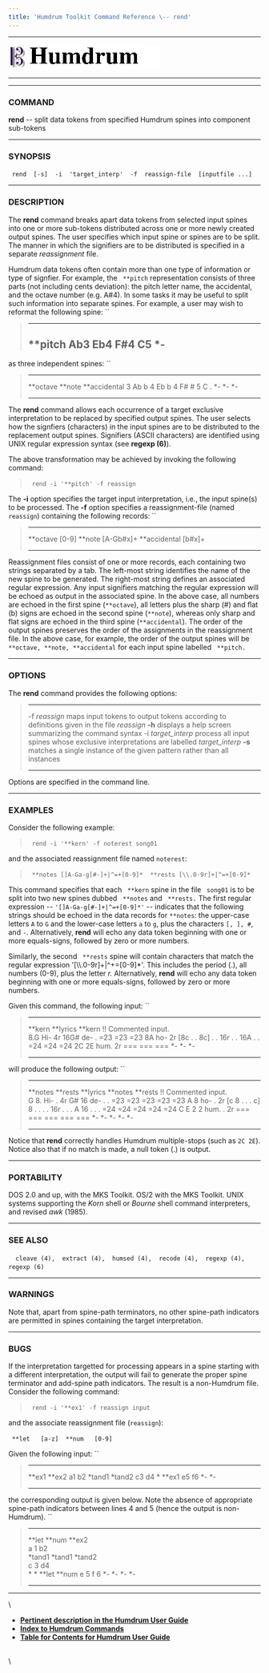 ```yaml
---
title: 'Humdrum Toolkit Command Reference \-- rend'
---
```


  -------------------------------- ----------------------------------------- ----------------------------------
  ![ ](/Humdrum/HumdrumIcon.gif)    ![Humdrum ](/Humdrum/HumdrumHeader.gif)    ![ ](/Humdrum/HumdrumSpacer.gif)
  -------------------------------- ----------------------------------------- ----------------------------------

------------------------------------------------------------------------

### COMMAND

**rend** \-- split data tokens from specified Humdrum spines into
component sub-tokens

------------------------------------------------------------------------

### SYNOPSIS

` rend  [-s]  -i  'target_interp'  -f  reassign-file  [inputfile ...]`

------------------------------------------------------------------------

### DESCRIPTION

The **rend** command breaks apart data tokens from selected input spines
into one or more sub-tokens distributed across one or more newly created
output spines. The user specifies which input spine or spines are to be
split. The manner in which the signifiers are to be distributed is
specified in a separate *reassignment* file.

Humdrum data tokens often contain more than one type of information or
type of signfier. For example, the ` **pitch` representation consists of
three parts (not including cents deviation): the pitch letter name, the
accidental, and the octave number (e.g. A\#4). In some tasks it may be
useful to split such information into separate spines. For example, a
user may wish to reformat the following spine: ``

>   -----------
>   \*\*pitch
>   Ab3
>   Eb4
>   F\#4
>   C5
>   \*-
>   -----------
>
as three independent spines: ``

>   ------------ ---------- ----------------
>   \*\*octave   \*\*note   \*\*accidental
>   3            Ab         b
>   4            Eb         b
>   4            F\#        \#
>   5            C          .
>   \*-          \*-        \*-
>   ------------ ---------- ----------------
>
The **rend** command allows each occurrence of a target exclusive
interpretation to be replaced by specified output spines. The user
selects how the signfiers (characters) in the input spines are to be
distributed to the replacement output spines. Signifiers (ASCII
characters) are identified using UNIX regular expression syntax (see
**regexp (6)**).

The above transformation may be achieved by invoking the following
command:

> ` rend -i '**pitch' -f reassign`

The **-i** option specifies the target input interpretation, i.e., the
input spine(s) to be processed. The **-f** option specifies a
reassignment-file (named `reassign`) containing the following records:
``

>   ---------------- --------------
>   \*\*octave       \[0-9\]
>   \*\*note         \[A-Gb\#x\]+
>   \*\*accidental   \[b\#x\]+
>   ---------------- --------------
>
Reassignment files consist of one or more records, each containing two
strings separated by a tab. The left-most string identifies the name of
the new spine to be generated. The right-most string defines an
associated regular expression. Any input signifiers matching the regular
expression will be echoed as output in the associated spine. In the
above case, all numbers are echoed in the first spine (`**octave`), all
letters plus the sharp (\#) and flat (b) signs are echoed in the second
spine (`**note`), whereas only sharp and flat signs are echoed in the
third spine (`**accidental`). The order of the output spines preserves
the order of the assignments in the reassignment file. In the above
case, for example, the order of the output spines will be
` **octave, **note, **accidental` for each input spine labelled
` **pitch.`

------------------------------------------------------------------------

### OPTIONS

The **rend** command provides the following options:

>   --------------------- --------------------------------------------------------------------------
>   -f *reassign*         maps input tokens to output tokens according to definitions given in the
>                         file *reassign*
>   **-h**                displays a help screen summarizing the command syntax
>   -i *target\_interp*   process all input spines whose exclusive interpretations are labelled
>                         *target\_interp*
>   **-s**                matches a single instance of the given pattern rather than all instances
>   --------------------- --------------------------------------------------------------------------
>
Options are specified in the command line.

------------------------------------------------------------------------

### EXAMPLES

Consider the following example:

> ` rend -i '**kern' -f noterest song01`

and the associated reassignment file named `noterest`:

> ` **notes []A-Ga-g[#-]+|^=+[0-9]*  **rests [\\.0-9r]+|^=+[0-9]*`

This command specifies that each ` **kern` spine in the file ` song01`
is to be split into two new spines dubbed ` **notes` and ` **rests.` The
first regular expression \-- `'[]A-Ga-g[#-]+|^=+[0-9]*'` \-- indicates
that the following strings should be echoed in the data records for
`**notes`: the upper-case letters `A` to `G` and the lower-case letters
`a` to `g`, plus the characters `[, ], #`, and `-`. Alternatively,
**rend** will echo any data token beginning with one or more
equals-signs, followed by zero or more numbers.

Similarly, the second ` **rests` spine will contain characters that
match the regular expression \'\[\\\\.0-9r\]+\|\^+=\[0-9\]\*\'. This
includes the period (.), all numbers (0-9), plus the letter *r.*
Alternatively, **rend** will echo any data token beginning with one or
more equals-signs, followed by zero or more numbers.

Given this command, the following input: ``

>   --------------------- ------------ ----------
>   \*\*kern              \*\*lyrics   \*\*kern
>   !! Commented input.                
>   8.G                   Hi-          4r
>   16G\#                 de-          .
>   =23                   =23          =23
>   8A                    ho-          2r
>   \[8c                  .            .
>   8c\]                  .            .
>   16r                   .            .
>   16A                   .            .
>   =24                   =24          =24
>   2C 2E                 hum.         2r
>   ===                   ===          ===
>   \*-                   \*-          \*-
>   --------------------- ------------ ----------
>
will produce the following output: ``

>   --------------------- ----------- ------------ ----------- -----------
>   \*\*notes             \*\*rests   \*\*lyrics   \*\*notes   \*\*rests
>   !! Commented input.                                        
>   G                     8.          Hi-          .           4r
>   G\#                   16          de-          .           .
>   =23                   =23         =23          =23         =23
>   A                     8           ho-          .           2r
>   \[c                   8           .            .           .
>   c\]                   8           .            .           .
>   .                     16r         .            .           .
>   A                     16          .            .           .
>   =24                   =24         =24          =24         =24
>   C E                   2 2         hum.         .           2r
>   ===                   ===         ===          ===         ===
>   \*-                   \*-         \*-          \*-         \*-
>   --------------------- ----------- ------------ ----------- -----------
>
Notice that **rend** correctly handles Humdrum multiple-stops (such as
`2C 2E`). Notice also that if no match is made, a null token (.) is
output.

------------------------------------------------------------------------

### PORTABILITY

DOS 2.0 and up, with the MKS Toolkit. OS/2 with the MKS Toolkit. UNIX
systems supporting the *Korn* shell or *Bourne* shell command
interpreters, and revised *awk* (1985).

------------------------------------------------------------------------

### SEE ALSO

`  cleave (4),  extract (4),  humsed (4),  recode (4),  regexp (4), regexp (6)`

------------------------------------------------------------------------

### WARNINGS

Note that, apart from spine-path terminators, no other spine-path
indicators are permitted in spines containing the target interpretation.

------------------------------------------------------------------------

### BUGS

If the interpretation targetted for processing appears in a spine
starting with a different interpretation, the output will fail to
generate the proper spine terminator and add-spine path indicators. The
result is a non-Humdrum file. Consider the following command:

> ` rend -i '**ex1' -f reassign input`

and the associate reassignment file (`reassign`):

` **let   [a-z]  **num   [0-9]`

Given the following input: ``

>   --------- ---------
>   \*\*ex1   \*\*ex2
>   a1        b2
>   \*tand1   \*tand2
>   c3        d4
>   \*        \*\*ex1
>   e5        f6
>   \*-       \*-
>   --------- ---------
>
the corresponding output is given below. Note the absence of appropriate
spine-path indicators between lines 4 and 5 (hence the output is
non-Humdrum). ``

>   --------- --------- --------- ---------
>   \*\*let   \*\*num   \*\*ex2   
>   a         1         b2        
>   \*tand1   \*tand1   \*tand2   
>   c         3         d4        
>   \*        \*        \*\*let   \*\*num
>   e         5         f         6
>   \*-       \*-       \*-       \*-
>   --------- --------- --------- ---------
>
------------------------------------------------------------------------

\

-   [**Pertinent description in the Humdrum User
    Guide**](../guide26.html#The_rend_Command)
-   [**Index to Humdrum Commands**](../commands.toc.html)
-   [**Table for Contents for Humdrum User Guide**](../guide.toc.html)

\
\
